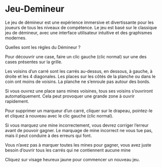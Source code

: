 # Jeu-Demineur
Le jeu de démineur est une expérience immersive et divertissante pour les joueurs de tous les niveaux de compétence. Le jeu est basé sur le classique jeu de démineur, avec une interface utilisateur intuitive et des graphismes modernes.

Quelles sont les règles du Démineur ?

Pour découvrir une case, faire un clic gauche (clic normal) sur une des cases présentes sur la grille.

Les voisins d’un carré sont les carrés au-dessus, en dessous, à gauche, à droite et les 4 diagonales. Les places sur les côtés de la planche ou dans le coin ont moins de voisins. La planche ne s’enroule pas autour des bords.

Si vous ouvrez une place sans mines voisines, tous ses voisins s’ouvriront automatiquement. Cela peut provoquer une grande zone à ouvrir rapidement.

Pour supprimer un marqueur d’un carré, cliquer sur le drapeau, pointez-le et cliquez à nouveau avec le clic gauche (clic normal).

Si vous marquez une mine incorrectement, vous devrez corriger l’erreur avant de pouvoir gagner. Le marquage de mine incorrect ne vous tue pas, mais il peut conduire à des erreurs qui font.

Vous n’avez pas à marquer toutes les mines pour gagner, vous avez juste besoin d’ouvrir tous les carrés qui ne contiennent aucune mine

Cliquez sur visage heureux jaune pour commencer un nouveau jeu.
